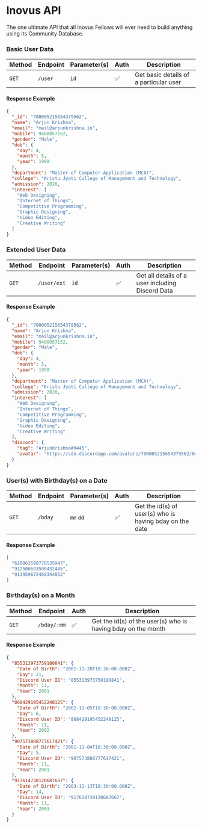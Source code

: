 # Inovus API
The one ultimate API that all Inovus Fellows will ever need to build anything using its Community Database.


### Basic User Data
| Method | Endpoint | Parameter(s) | Auth | Description |
| --- | --- | --- | --- | --- |
| `GET` | `/user` | `id` | ✅ | Get basic details of a particular user |

#### Response Example
```json
{
  "_id": "700005215654379562",
  "name": "Arjun Krishna",
  "email": "mail@arjunkrishna.in",
  "mobile": 9400057152,
  "gender": "Male",
  "dob": {
    "day": 4,
    "month": 5,
    "year": 1999
  },
  "department": "Master of Computer Application (MCA)",
  "college": "Kristu Jyoti College of Management and Technology",
  "admission": 2020,
  "interest": [
    "Web Designing",
    "Internet of Things",
    "Competitive Programming",
    "Graphic Designing",
    "Video Editing",
    "Creative Writing"
  ]
}
```

### Extended User Data
| Method | Endpoint | Parameter(s) | Auth | Description |
| --- | --- | --- | --- | --- |
| `GET` | `/user/ext` | `id` | ✅ | Get all details of a user including Discord Data |

#### Response Example
```json
{
  "_id": "700005215654379562",
  "name": "Arjun Krishna",
  "email": "mail@arjunkrishna.in",
  "mobile": 9400057152,
  "gender": "Male",
  "dob": {
    "day": 4,
    "month": 5,
    "year": 1999
  },
  "department": "Master of Computer Application (MCA)",
  "college": "Kristu Jyoti College of Management and Technology",
  "admission": 2020,
  "interest": [
    "Web Designing",
    "Internet of Things",
    "Competitive Programming",
    "Graphic Designing",
    "Video Editing",
    "Creative Writing"
  ],
  "discord": {
    "tag": "ArjunKrishna#9445",
    "avatar": "https://cdn.discordapp.com/avatars/700005215654379562/045daa81c2f645e801d1d83783fa1236.png"
  }
}
```

### User(s) with Birthday(s) on a Date
| Method | Endpoint | Parameter(s) | Auth | Description |
| --- | --- | --- | --- | --- |
| `GET` | `/bday ` | `mm` `dd` | ✅ | Get the id(s) of user(s) who is having bday on the date |

#### Response Example
```json
[
  "620063590778535947",
  "912506693500432445",
  "913959672468344852"
]
```

### Birthday(s) on a Month
| Method | Endpoint | Auth | Description |
| --- | --- | --- | --- |
| `GET` | `/bday/:mm` | ✅ | Get the id(s) of the user(s) who is having bday on the month |

#### Response Example
```json
{
  "855313973759180841": {
    "Date of Birth": "2001-11-20T18:30:00.000Z",
    "Day": 21,
    "Discord User ID": "855313973759180841",
    "Month": 11,
    "Year": 2001
  },
  "868429195452248125": {
    "Date of Birth": "2002-11-05T18:30:00.000Z",
    "Day": 6,
    "Discord User ID": "868429195452248125",
    "Month": 11,
    "Year": 2002
  },
  "907573888777617421": {
    "Date of Birth": "2001-11-04T18:30:00.000Z",
    "Day": 5,
    "Discord User ID": "907573888777617421",
    "Month": 11,
    "Year": 2001
  },
  "917614730120687667": {
    "Date of Birth": "2003-11-13T18:30:00.000Z",
    "Day": 14,
    "Discord User ID": "917614730120687667",
    "Month": 11,
    "Year": 2003
  }
}
```